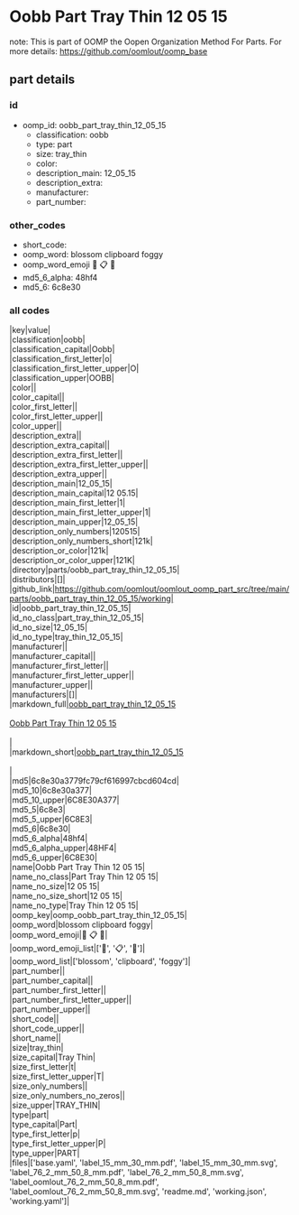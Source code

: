 # Oobb Part Tray Thin 12 05 15  

note: This is part of OOMP the Oopen Organization Method For Parts. For more details: https://github.com/oomlout/oomp_base

##  part details





### id
* oomp_id: oobb_part_tray_thin_12_05_15
  * classification: oobb
  * type: part
  * size: tray_thin
  * color: 
  * description_main: 12_05_15
  * description_extra: 
  * manufacturer: 
  * part_number: 

### other_codes
* short_code: 
* oomp_word: blossom clipboard foggy
* oomp_word_emoji :blossom: :clipboard: :foggy:
* md5_6_alpha: 48hf4
* md5_6: 6c8e30

### all codes 
|key|value|  
|classification|oobb|  
|classification_capital|Oobb|  
|classification_first_letter|o|  
|classification_first_letter_upper|O|  
|classification_upper|OOBB|  
|color||  
|color_capital||  
|color_first_letter||  
|color_first_letter_upper||  
|color_upper||  
|description_extra||  
|description_extra_capital||  
|description_extra_first_letter||  
|description_extra_first_letter_upper||  
|description_extra_upper||  
|description_main|12_05_15|  
|description_main_capital|12 05.15|  
|description_main_first_letter|1|  
|description_main_first_letter_upper|1|  
|description_main_upper|12_05_15|  
|description_only_numbers|120515|  
|description_only_numbers_short|121k|  
|description_or_color|121k|  
|description_or_color_upper|121K|  
|directory|parts/oobb_part_tray_thin_12_05_15|  
|distributors|[]|  
|github_link|https://github.com/oomlout/oomlout_oomp_part_src/tree/main/parts/oobb_part_tray_thin_12_05_15/working|  
|id|oobb_part_tray_thin_12_05_15|  
|id_no_class|part_tray_thin_12_05_15|  
|id_no_size|12_05_15|  
|id_no_type|tray_thin_12_05_15|  
|manufacturer||  
|manufacturer_capital||  
|manufacturer_first_letter||  
|manufacturer_first_letter_upper||  
|manufacturer_upper||  
|manufacturers|[]|  
|markdown_full|[oobb_part_tray_thin_12_05_15](https://github.com/oomlout/oomlout_oomp_part_src/tree/main/parts/oobb_part_tray_thin_12_05_15/working)<br>[](https://github.com/oomlout/oomlout_oomp_part_src/tree/main/parts/oobb_part_tray_thin_12_05_15/working)<br>[Oobb Part Tray Thin 12 05 15](https://github.com/oomlout/oomlout_oomp_part_src/tree/main/parts/oobb_part_tray_thin_12_05_15/working)<br><br>|  
|markdown_short|[oobb_part_tray_thin_12_05_15](https://github.com/oomlout/oomlout_oomp_part_src/tree/main/parts/oobb_part_tray_thin_12_05_15/working)<br><br>|  
|md5|6c8e30a3779fc79cf616997cbcd604cd|  
|md5_10|6c8e30a377|  
|md5_10_upper|6C8E30A377|  
|md5_5|6c8e3|  
|md5_5_upper|6C8E3|  
|md5_6|6c8e30|  
|md5_6_alpha|48hf4|  
|md5_6_alpha_upper|48HF4|  
|md5_6_upper|6C8E30|  
|name|Oobb Part Tray Thin 12 05 15|  
|name_no_class|Part Tray Thin 12 05 15|  
|name_no_size|12 05 15|  
|name_no_size_short|12 05 15|  
|name_no_type|Tray Thin 12 05 15|  
|oomp_key|oomp_oobb_part_tray_thin_12_05_15|  
|oomp_word|blossom clipboard foggy|  
|oomp_word_emoji|:blossom: :clipboard: :foggy:|  
|oomp_word_emoji_list|[':blossom:', ':clipboard:', ':foggy:']|  
|oomp_word_list|['blossom', 'clipboard', 'foggy']|  
|part_number||  
|part_number_capital||  
|part_number_first_letter||  
|part_number_first_letter_upper||  
|part_number_upper||  
|short_code||  
|short_code_upper||  
|short_name||  
|size|tray_thin|  
|size_capital|Tray Thin|  
|size_first_letter|t|  
|size_first_letter_upper|T|  
|size_only_numbers||  
|size_only_numbers_no_zeros||  
|size_upper|TRAY_THIN|  
|type|part|  
|type_capital|Part|  
|type_first_letter|p|  
|type_first_letter_upper|P|  
|type_upper|PART|  
|files|['base.yaml', 'label_15_mm_30_mm.pdf', 'label_15_mm_30_mm.svg', 'label_76_2_mm_50_8_mm.pdf', 'label_76_2_mm_50_8_mm.svg', 'label_oomlout_76_2_mm_50_8_mm.pdf', 'label_oomlout_76_2_mm_50_8_mm.svg', 'readme.md', 'working.json', 'working.yaml']|  
